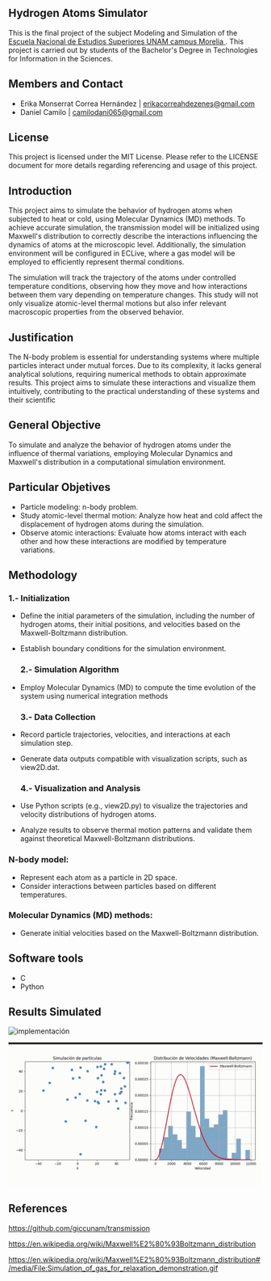## Hydrogen Atoms Simulator
This is the final project of the subject Modeling and Simulation of the [<ins>Escuela Nacional de Estudios Superiores UNAM campus Morelia </ins>](https://www.enesmorelia.unam.mx).
This project is carried out by students of the Bachelor's Degree in Technologies for Information in the Sciences.

## Members and Contact
* Erika Monserrat Correa Hernández | erikacorreahdezenes@gmail.com
* Daniel Camilo  | camilodani065@gmail.com

## License
This project is licensed under the MIT License. Please refer to the LICENSE document for more details regarding referencing and usage of this project.

## Introduction
This project aims to simulate the behavior of hydrogen atoms when subjected to heat or cold, using Molecular Dynamics (MD) methods. To achieve accurate simulation, the transmission model will be initialized using Maxwell's distribution to correctly describe the interactions influencing the dynamics of atoms at the microscopic level. Additionally, the simulation environment will be configured in ECLive, where a gas model will be employed to efficiently represent thermal conditions.

The simulation will track the trajectory of the atoms under controlled temperature conditions, observing how they move and how interactions between them vary depending on temperature changes. This study will not only visualize atomic-level thermal motions but also infer relevant macroscopic properties from the observed behavior.

## Justification
The N-body problem is essential for understanding systems where multiple particles interact under mutual forces. Due to its complexity, it lacks general analytical solutions, requiring numerical methods to obtain approximate results. This project aims to simulate these interactions and visualize them intuitively, contributing to the practical understanding of these systems and their scientific

## General Objective
To simulate and analyze the behavior of hydrogen atoms under the influence of thermal variations, employing Molecular Dynamics and Maxwell's distribution in a computational simulation environment.

## Particular Objetives
* Particle modeling: n-body problem. 
* Study atomic-level thermal motion: Analyze how heat and cold affect the displacement of hydrogen atoms during the simulation.
* Observe atomic interactions: Evaluate how atoms interact with each other and how these interactions are modified by temperature variations.
  
## Methodology
  ### 1.- Initialization
* Define the initial parameters of the simulation, including the number of hydrogen atoms, their initial positions, and velocities based on the Maxwell-Boltzmann distribution.
* Establish boundary conditions for the simulation environment.

  ### 2.- Simulation Algorithm
* Employ Molecular Dynamics (MD) to compute the time evolution of the system using numerical integration methods 

  ### 3.- Data Collection
* Record particle trajectories, velocities, and interactions at each simulation step.
* Generate data outputs compatible with visualization scripts, such as view2D.dat.

  ### 4.- Visualization and Analysis
* Use Python scripts (e.g., view2D.py) to visualize the trajectories and velocity distributions of hydrogen atoms.
* Analyze results to observe thermal motion patterns and validate them against theoretical Maxwell-Boltzmann distributions.

### N-body model:
* Represent each atom as a particle in 2D space.
* Consider interactions between particles based on different temperatures.

### Molecular Dynamics (MD) methods:
* Generate initial velocities based on the Maxwell-Boltzmann distribution.

## Software tools
* C
* Python
  
## Results Simulated
<img width="876" alt="implementación" src="https://github.com/user-attachments/assets/e49ece34-c0e0-4afc-9a0f-c4525013be09">

![Simulación de átomos](examples/simulation.gif)

## References
https://github.com/giccunam/transmission

https://en.wikipedia.org/wiki/Maxwell%E2%80%93Boltzmann_distribution

https://en.wikipedia.org/wiki/Maxwell%E2%80%93Boltzmann_distribution#/media/File:Simulation_of_gas_for_relaxation_demonstration.gif

